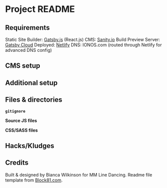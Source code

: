 # Project README

## Requirements

Static Site Builder: [Gatsby.js](https://www.gatsbyjs.org/docs/) (React.js)
CMS: [Sanity.io](https://www.sanity.io/)
Build Preview Server: [Gatsby Cloud](https://www.gatsbyjs.com/)
Deployed: [Netlify](https://app.netlify.com/)
DNS: IONOS.com (routed through Netlify for advanced DNS config)

## CMS setup
<!-- *(List the steps for getting the CMS set up.)* -->

## Additional setup
<!-- *(List the steps for getting anything else set up. Example: Laravel Mix)* -->

## Files & directories

**`gitignore`** 

**Source JS files**

**CSS/SASS files**


## Hacks/Kludges

<!-- 1. **Hack/kludge name**
	Short description of what was done and why, including any reference links
	
	- **When:** date
	- **File(s):**
	
	  - Line #N in `[path to file]`
	  - Line #N in `[path to file]` -->


## Credits <a name="credits"></a>

Built & designed by Bianca Wilkinson for MM Line Dancing.
Readme file template from [Block81.com](https://block81.com/blog/a-readme-for-simple-websites).